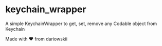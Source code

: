 # keychain_wrapper
A simple KeychainWrapper to get, set, remove any Codable object from Keychain

Made with ❤️ from dariowskii
